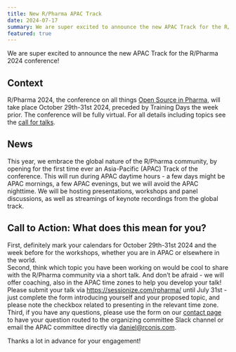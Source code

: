```yaml
---
title: New R/Pharma APAC Track
date: 2024-07-17
summary: We are super excited to announce the new APAC Track for the R/Pharma 2024 conference!
featured: true
---
```


We are super excited to announce the new APAC Track for the R/Pharma 2024 conference!

## Context
R/Pharma 2024, the conference on all things [Open Source in Pharma](http://opensourceinpharma.com/), will take place October 29th-31st 2024, preceded by Training Days the week prior. The conference will be fully virtual. For all details including topics see the [call for talks](https://rinpharma.com/post/2024-06-08-call4talks/).


## News
This year, we embrace the global nature of the R/Pharma community, by opening for the first time ever an Asia-Pacific (APAC) Track of the conference. This will run during APAC daytime hours - a few days might be APAC mornings, a few APAC evenings, but we will avoid the APAC nighttime. We will be hosting presentations, workshops and panel discussions, as well as streamings of keynote recordings from the global track.


## Call to Action: What does this mean for you?
First, definitely mark your calendars for October 29th-31st 2024 and the week before for the workshops, whether you are in APAC or elsewhere in the world.  
Second, think which topic you have been working on would be cool to share with the R/Pharma community via a short talk. And don’t be afraid - we will offer coaching, also in the APAC time zones to help you develop your talk! Please submit your talk via https://sessionize.com/rpharma/ until July 31st - just complete the form introducing yourself and your proposed topic, and please note the checkbox related to presenting in the relevant time zone.  
Third, if you have any questions, please use the form on our [contact page](https://rinpharma.com/contact/) to have your question routed to the organizing committee Slack channel or email the APAC committee directly via daniel@rconis.com.

Thanks a lot in advance for your engagement!
